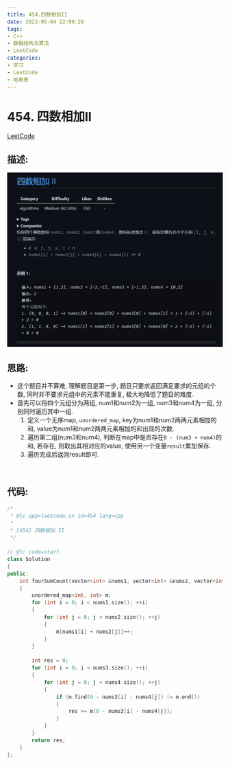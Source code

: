 ```yaml
---
title: 454.四数相加II
date: 2022-05-04 22:09:29
tags:
- C++
- 数据结构与算法
- LeetCode
categories:
- 学习
- LeetCode
- 哈希表
---
```


 # 454. 四数相加II

[LeetCode](https://leetcode-cn.com/problems/4sum-ii/)

## 描述:

<img src="454-%E5%9B%9B%E6%95%B0%E7%9B%B8%E5%8A%A0II.assets/image-20220504221216314.png" alt="image-20220504221216314" style="zoom: 50%;" />

</br>

## 思路:

* 这个题目并不算难, 理解题目是第一步, 题目只要求返回满足要求的元组的个数, 同时并不要求元组中的元素不能重复, 极大地降低了题目的难度.
* 首先可以将四个元组分为两组, num1和num2为一组, num3和num4为一组, 分别同时遍历其中一组.
  1. 定义一个无序map, `unordered_map`, key为num1和num2两两元素相加的和, value为num1和num2两两元素相加的和出现的次数.
  2. 遍历第二组(num3和num4), 判断在map中是否存在`0 - (num3 + num4)`的和, 若存在, 则取出其相对应的value, 使用另一个变量`result`累加保存.
  3. 遍历完成后返回result即可.

</br>

## 代码:

```c++
/*
 * @lc app=leetcode.cn id=454 lang=cpp
 *
 * [454] 四数相加 II
 */

// @lc code=start
class Solution
{
public:
    int fourSumCount(vector<int> &nums1, vector<int> &nums2, vector<int> &nums3, vector<int> &nums4)
    {
        unordered_map<int, int> m;
        for (int i = 0; i < nums1.size(); ++i)
        {
            for (int j = 0; j < nums2.size(); ++j)
            {
                m[nums1[i] + nums2[j]]++;
            }
        }
        
        int res = 0;
        for (int i = 0; i < nums3.size(); ++i)
        {
            for (int j = 0; j < nums4.size(); ++j)
            {
                if (m.find(0 - nums3[i] - nums4[j]) != m.end())
                {
                    res += m[0 - nums3[i] - nums4[j]];
                }
            }
        }
        return res;
    }
};
```



